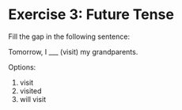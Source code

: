 # Exercise 3: Future Tense

Fill the gap in the following sentence:

Tomorrow, I ___ (visit) my grandparents.

Options:
1. visit
2. visited
3. will visit
